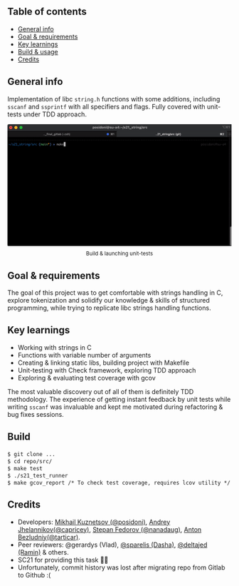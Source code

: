 ## Table of contents
* [General info](https://github.com/MikhailKuzntsov1/s21_string/tree/main#general-info)
* [Goal & requirements](https://github.com/MikhailKuzntsov1/s21_string/tree/main#goal--requirements)
* [Key learnings](https://github.com/MikhailKuzntsov1/s21_string/tree/main#key-learnings)
* [Build & usage](https://github.com/MikhailKuzntsov1/s21_string/tree/main#build)
* [Credits](https://github.com/MikhailKuzntsov1/s21_string/tree/main#credits)

## General info 
Implementation of libc `string.h` functions with some additions, including `sscanf` and `ssprintf` with all specifiers and flags. Fully covered with unit-tests under TDD approach. 

<div align="center"><img src="assets/build_launch.gif"></div>
<div align="center"><sub>Build & launching unit-tests</sub></div>

## Goal & requirements 
The goal of this project was to get comfortable with strings handling in C, explore tokenization and solidify our knowledge & skills of structured programming, while trying to replicate libc strings handling functions.

## Key learnings
- Working with strings in C
- Functions with variable number of arguments
- Creating & linking static libs, building project with Makefile
- Unit-testing with Check framework, exploring TDD approach
- Exploring & evaluating test coverage with gcov

The most valuable discovery out of all of them is definitely TDD methodology. The experience of getting instant feedback by unit tests while writing `sscanf` was invaluable and kept me motivated during refactoring & bug fixes sessions.

## Build
```
$ git clone ...
$ cd repo/src/
$ make test
$ ./s21_test_runner
$ make gcov_report /* To check test coverage, requires lcov utility */
```
## Credits
- Developers: [Mikhail Kuznetsov (@posidoni)](https://github.com/posidoni), [Andrey Jhelannikov(@capricey)](https://github.com/AndreyZhelannikov), [Stepan Fedorov (@nanadaug)](https://github.com/co-cy), [Anton Bezludniy(@tarticar)](https://github.com/bezlant).
- Peer reviewers: @gerardys (Vlad), [@sparelis (Dasha)](https://github.com/GrusnyDance), [@deltajed (Ramin)](https://github.com/RamaObama) & others.
- SC21 for providing this task 🙂💚
- Unfortunately, commit history was lost after migrating repo from Gitlab to Github :(

